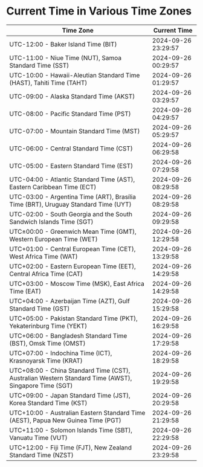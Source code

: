 # Current Time in Various Time Zones

| Time Zone | Current Time |
|-----------|--------------|
| UTC-12:00 - Baker Island Time (BIT) | 2024-09-26 23:29:57 |
| UTC-11:00 - Niue Time (NUT), Samoa Standard Time (SST) | 2024-09-26 00:29:57 |
| UTC-10:00 - Hawaii-Aleutian Standard Time (HAST), Tahiti Time (TAHT) | 2024-09-26 01:29:57 |
| UTC-09:00 - Alaska Standard Time (AKST) | 2024-09-26 03:29:57 |
| UTC-08:00 - Pacific Standard Time (PST) | 2024-09-26 04:29:57 |
| UTC-07:00 - Mountain Standard Time (MST) | 2024-09-26 05:29:57 |
| UTC-06:00 - Central Standard Time (CST) | 2024-09-26 06:29:58 |
| UTC-05:00 - Eastern Standard Time (EST) | 2024-09-26 07:29:58 |
| UTC-04:00 - Atlantic Standard Time (AST), Eastern Caribbean Time (ECT) | 2024-09-26 08:29:58 |
| UTC-03:00 - Argentina Time (ART), Brasília Time (BRT), Uruguay Standard Time (UYT) | 2024-09-26 08:29:58 |
| UTC-02:00 - South Georgia and the South Sandwich Islands Time (SGT) | 2024-09-26 09:29:58 |
| UTC±00:00 - Greenwich Mean Time (GMT), Western European Time (WET) | 2024-09-26 12:29:58 |
| UTC+01:00 - Central European Time (CET), West Africa Time (WAT) | 2024-09-26 13:29:58 |
| UTC+02:00 - Eastern European Time (EET), Central Africa Time (CAT) | 2024-09-26 14:29:58 |
| UTC+03:00 - Moscow Time (MSK), East Africa Time (EAT) | 2024-09-26 14:29:58 |
| UTC+04:00 - Azerbaijan Time (AZT), Gulf Standard Time (GST) | 2024-09-26 15:29:58 |
| UTC+05:00 - Pakistan Standard Time (PKT), Yekaterinburg Time (YEKT) | 2024-09-26 16:29:58 |
| UTC+06:00 - Bangladesh Standard Time (BST), Omsk Time (OMST) | 2024-09-26 17:29:58 |
| UTC+07:00 - Indochina Time (ICT), Krasnoyarsk Time (KRAT) | 2024-09-26 18:29:58 |
| UTC+08:00 - China Standard Time (CST), Australian Western Standard Time (AWST), Singapore Time (SGT) | 2024-09-26 19:29:58 |
| UTC+09:00 - Japan Standard Time (JST), Korea Standard Time (KST) | 2024-09-26 20:29:58 |
| UTC+10:00 - Australian Eastern Standard Time (AEST), Papua New Guinea Time (PGT) | 2024-09-26 21:29:58 |
| UTC+11:00 - Solomon Islands Time (SBT), Vanuatu Time (VUT) | 2024-09-26 22:29:58 |
| UTC+12:00 - Fiji Time (FJT), New Zealand Standard Time (NZST) | 2024-09-26 23:29:58 |
